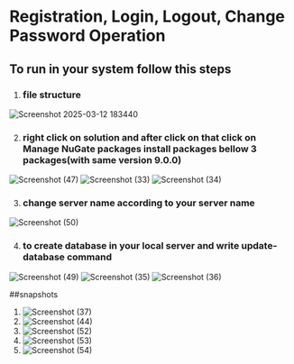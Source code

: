 # Registration, Login, Logout, Change Password Operation

## To run in your system follow this steps
1. ### file structure
![Screenshot 2025-03-12 183440](https://github.com/user-attachments/assets/af216f3c-0cc6-4553-9907-48e31a715b39)

    
2. ### right click on solution and after click on that click on Manage NuGate packages install packages bellow 3 packages(with same version 9.0.0)
![Screenshot (47)](https://github.com/user-attachments/assets/a65172c0-1e02-496f-980d-849a28336936)
![Screenshot (33)](https://github.com/user-attachments/assets/4992d7b9-34a2-4403-bd2f-e906b25ecc78)
![Screenshot (34)](https://github.com/user-attachments/assets/fb4db6ed-b533-43f6-8d54-2fe3e30609cc)

    
3. ### change server name according to your server name
![Screenshot (50)](https://github.com/user-attachments/assets/79946355-98ec-43ab-a475-91f5bff3fc42)
    
4. ### to create database in your local server and write update-database command
![Screenshot (49)](https://github.com/user-attachments/assets/e943313a-e97d-4c63-8555-f1e34d8722d3)
![Screenshot (35)](https://github.com/user-attachments/assets/8a47902f-4a48-43f7-a52b-6e8ded4dfc3d)
![Screenshot (36)](https://github.com/user-attachments/assets/d0686486-bb4e-4db2-b58c-3055945c1007)

##snapshots
1. ![Screenshot (37)](https://github.com/user-attachments/assets/3e6ef74a-fc08-4c19-a632-00956fbac356)
2. ![Screenshot (44)](https://github.com/user-attachments/assets/c6608096-622d-4a9e-ac77-4bc73e4e2e62)
3. ![Screenshot (52)](https://github.com/user-attachments/assets/725d842e-32b7-4172-b8f8-95ea1569b892)
4. ![Screenshot (53)](https://github.com/user-attachments/assets/255a319a-3c8d-407d-848f-7fa92de7543a)
5. ![Screenshot (54)](https://github.com/user-attachments/assets/29ac9a1a-f7b8-4e9d-b247-77b9bb509451)


